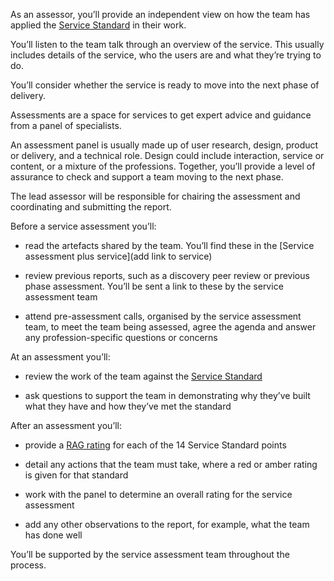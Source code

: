As an assessor, you’ll provide an independent view on how the team has applied the [Service Standard](https://apply-the-service-standard.education.gov.uk/service-standard) in their work. 

You’ll listen to the team talk through an overview of the service. This usually includes details of the service, who the users are and what they’re trying to do. 

You’ll consider whether the service is ready to move into the next phase of delivery. 

Assessments are a space for services to get expert advice and guidance from a panel of specialists. 

An assessment panel is usually made up of user research, design, product or delivery, and a technical role. Design could include interaction, service or content, or a mixture of the professions. Together, you’ll provide a level of assurance to check and support a team moving to the next phase. 

The lead assessor will be responsible for chairing the assessment and coordinating and submitting the report.


Before a service assessment you’ll: 

- read the artefacts shared by the team. You’ll find these in the [Service assessment plus service](add link to service) 

- review previous reports, such as a discovery peer review or previous phase assessment. You’ll be sent a link to these by the service assessment team 

- attend pre-assessment calls, organised by the service assessment team, to meet the team being assessed, agree the agenda and answer any profession-specific questions or concerns 

 

At an assessment you’ll: 

- review the work of the team against the [Service Standard](https://apply-the-service-standard.education.gov.uk/service-standard) 

- ask questions to support the team in demonstrating why they’ve built what they have and how they’ve met the standard 

After an assessment you’ll: 
 
- provide a [RAG rating](/service-assurance/complete-assessment-report/#give-the-service-a-rag-rating-for-each-service-standard) for each of the 14 Service Standard points 

- detail any actions that the team must take, where a red or amber rating is given for that standard 

- work with the panel to determine an overall rating for the service assessment 

- add any other observations to the report, for example, what the team has done well 

You’ll be supported by the service assessment team throughout the process. 
